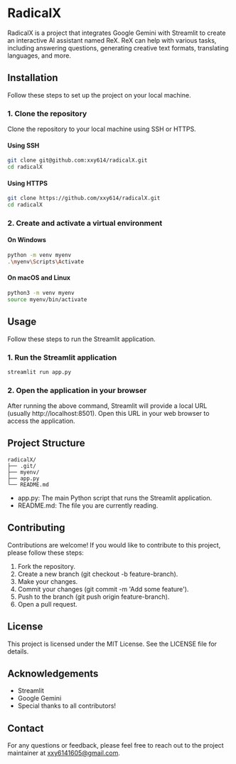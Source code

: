 # RadicalX

RadicalX is a project that integrates Google Gemini with Streamlit to create an interactive AI assistant named ReX. ReX can help with various tasks, including answering questions, generating creative text formats, translating languages, and more.

## Installation

Follow these steps to set up the project on your local machine.

### 1. Clone the repository

Clone the repository to your local machine using SSH or HTTPS.

#### Using SSH
```bash
git clone git@github.com:xxy614/radicalX.git
cd radicalX
```

#### Using HTTPS
```bash
git clone https://github.com/xxy614/radicalX.git
cd radicalX
```

### 2. Create and activate a virtual environment

#### On Windows
```bash
python -m venv myenv
.\myenv\Scripts\Activate
```

#### On macOS and Linux
```bash
python3 -m venv myenv
source myenv/bin/activate
```


## Usage

Follow these steps to run the Streamlit application.

### 1. Run the Streamlit application
```bash
streamlit run app.py
```

### 2. Open the application in your browser

After running the above command, Streamlit will provide a local URL (usually http://localhost:8501). Open this URL in your web browser to access the application.

## Project Structure
```plaintext
radicalX/
├── .git/
├── myenv/
├── app.py
└── README.md
```

- app.py: The main Python script that runs the Streamlit application.
- README.md: The file you are currently reading.

## Contributing

Contributions are welcome! If you would like to contribute to this project, please follow these steps:

1. Fork the repository.
2. Create a new branch (git checkout -b feature-branch).
3. Make your changes.
4. Commit your changes (git commit -m 'Add some feature').
5. Push to the branch (git push origin feature-branch).
6. Open a pull request.

## License

This project is licensed under the MIT License. See the LICENSE file for details.

## Acknowledgements

- Streamlit
- Google Gemini
- Special thanks to all contributors!

## Contact

For any questions or feedback, please feel free to reach out to the project maintainer at xxy6141605@gmail.com.
